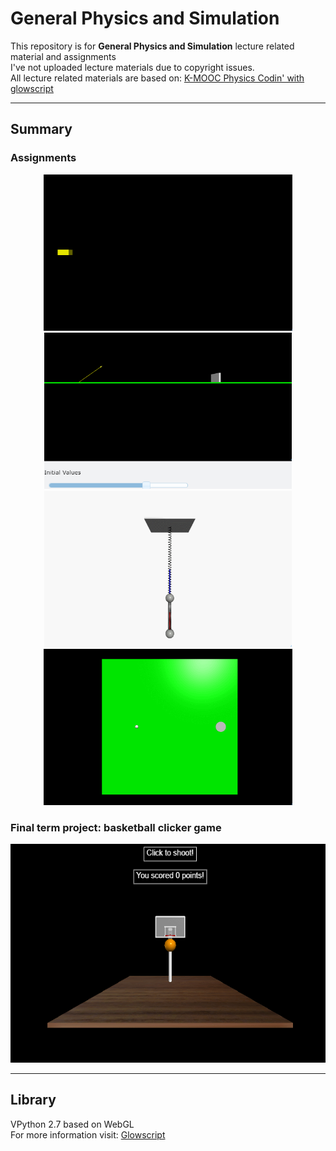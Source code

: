 # General Physics and Simulation

This repository is for **General Physics and Simulation** lecture related material and assignments  
I've not uploaded lecture materials due to copyright issues.  
All lecture related materials are based on: [K-MOOC Physics Codin' with glowscript](http://www.kmooc.kr/courses/course-v1:SejonguniversityK+SJMOOC09K+2019_03SJ9_R3/about)

---
## Summary

### Assignments
<p align = "center">
<img src = "./img/assignment1.gif", height = 250></img>
<img src = "./img/assignment3.gif", height = 250></img>
<img src = "./img/assignment4.gif", height = 250></img>
<img src = "./img/assignment5.gif", height = 250></img>
</p>


### Final term project: basketball clicker game
<p align = "center">
<img src = "./img/finalterm.gif", height = 350></img>
</p>

---

## Library
VPython 2.7 based on WebGL  
For more information visit: [Glowscript](https://www.glowscript.org/)
